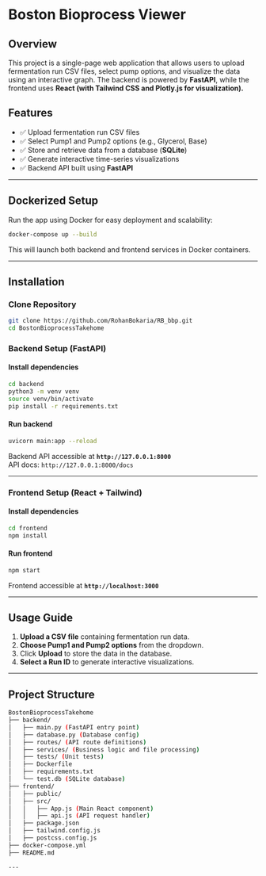 # Boston Bioprocess Viewer

## Overview

This project is a single-page web application that allows users to upload fermentation run CSV files, select pump options, and visualize the data using an interactive graph. The backend is powered by **FastAPI**, while the frontend uses **React (with Tailwind CSS and Plotly.js for visualization).**

## Features
- ✅ Upload fermentation run CSV files  
- ✅ Select Pump1 and Pump2 options (e.g., Glycerol, Base)  
- ✅ Store and retrieve data from a database (**SQLite**)  
- ✅ Generate interactive time-series visualizations  
- ✅ Backend API built using **FastAPI**

---

## Dockerized Setup
Run the app using Docker for easy deployment and scalability:
```bash
docker-compose up --build
```
This will launch both backend and frontend services in Docker containers.

---

## Installation

### Clone Repository
```bash
git clone https://github.com/RohanBokaria/RB_bbp.git
cd BostonBioprocessTakehome
```

### Backend Setup (FastAPI)
#### Install dependencies
```bash
cd backend
python3 -m venv venv
source venv/bin/activate
pip install -r requirements.txt
```

#### Run backend
```bash
uvicorn main:app --reload
```
Backend API accessible at **`http://127.0.0.1:8000`**  
API docs: `http://127.0.0.1:8000/docs`

---

### Frontend Setup (React + Tailwind)
#### Install dependencies
```bash
cd frontend
npm install
```

#### Run frontend
```bash
npm start
```
Frontend accessible at **`http://localhost:3000`**

---

## Usage Guide
1. **Upload a CSV file** containing fermentation run data.  
2. **Choose Pump1 and Pump2 options** from the dropdown.  
3. Click **Upload** to store the data in the database.  
4. **Select a Run ID** to generate interactive visualizations.

---

## Project Structure
```bash
BostonBioprocessTakehome
├── backend/
│   ├── main.py (FastAPI entry point)
│   ├── database.py (Database config)
│   ├── routes/ (API route definitions)
│   ├── services/ (Business logic and file processing)
│   ├── tests/ (Unit tests)
│   ├── Dockerfile
│   ├── requirements.txt
│   └── test.db (SQLite database)
├── frontend/
│   ├── public/
│   ├── src/
│   │   ├── App.js (Main React component)
│   │   ├── api.js (API request handler)
│   ├── package.json
│   ├── tailwind.config.js
│   ├── postcss.config.js
├── docker-compose.yml
├── README.md

---